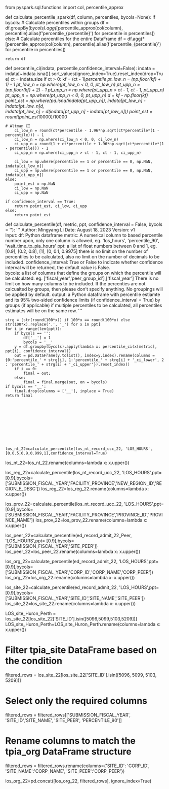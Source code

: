 from pyspark.sql.functions import col, percentile_approx

def calculate_percentile_spark(df, column, percentiles, bycols=None):
    if bycols:
        # Calculate percentiles within groups
        df = df.groupBy(*bycols).agg(*[percentile_approx(col(column), percentile).alias(f'percentile_{percentile}') for percentile in percentiles])
    else:
        # Calculate percentiles for the entire DataFrame
        df = df.agg(*[percentile_approx(col(column), percentile).alias(f'percentile_{percentile}') for percentile in percentiles])

    return df




def percentile_ci(indata, percentile,confidence_interval=False):
    indata = indata[~indata.isna()].sort_values(ignore_index=True).reset_index(drop=True)
    ct = indata.size
    if ct > 0:
        kf = (ct - 1)*percentile 
        pt_low_n = (np.floor(kf) + 1) - 1
        pt_low_n = np.where(pt_low_n < 0, 0, pt_low_n)
        pt_upp_n = (np.floor(kf) + 2) - 1
        pt_upp_n = np.where(pt_upp_n > ct - 1, ct - 1, pt_upp_n)
        pt_upp_n = np.where(pt_upp_n < 0, 0, pt_upp_n)
        d = kf - np.floor(kf)
        point_est = np.where(pd.isna(indata[pt_upp_n]), indata[pt_low_n] - indata[pt_low_n]*d,\
                           indata[pt_low_n] + d*(indata[pt_upp_n] - indata[pt_low_n]))
        point_est = round(point_est*10000)/10000
    
    # Altman CI
        ci_low_n = round(ct*percentile - 1.96*np.sqrt(ct*percentile*(1 - percentile))) - 1
        ci_low_n = np.where(ci_low_n < 0, 0, ci_low_n)
        ci_upp_n = round(1 + ct*percentile + 1.96*np.sqrt(ct*percentile*(1 - percentile))) - 1
        ci_upp_n = np.where(ci_upp_n > ct - 1, ct - 1, ci_upp_n)
            
        ci_low = np.where(percentile == 1 or percentile == 0, np.NaN, indata[ci_low_n])
        ci_upp = np.where(percentile == 1 or percentile == 0, np.NaN, indata[ci_upp_n])
    else:
        point_est = np.NaN
        ci_low = np.NaN
        ci_upp = np.NaN
        
    if confidence_interval == True:
        return point_est, ci_low, ci_upp 
    else:
        return point_est
        
def calculate_percentile(df, metric, ppt, confidence_interval = False, bycols = ''):
    '''
    Author: Mingyang Li
    Date:  August 18, 2023
    Version: v1    
    Input:
          df: Python dataframe
          metric: A numerical column to based percentile number upon, only one column 
              is allowed, eg. 'los_hours', 'percentile_90', 'wait_time_to_pia_hours'
          ppt: a list of float numbers between 0 and 1, 
              eg. [0.9], [0.2, 0.8], [1], [0, 0.1, 0.9975]
              there is no limit on the number of percentiles to be calculated, 
              also no limit on the number of decimals to be included.
          confidence_interval: True or False to indicate whether confidence interval 
              will be returned, the default value is False.    
          bycols: a list of columns that define the groups on which the percentile will
              be calculated. eg. ['fiscal_year','peer_group_id'],['fiscal_year']
              There is no limit on how many columns to be included.
              If the percenties are not calcualted by groups, then please don't specify 
              anything. No groupings will be applied by default. 
    output: 
          a Python dataframe with percentile estiamte and its 95% two-sided confidence 
          limits (if confidence_interval = True) by groups (if applicable)
          if multiple percentiles to be calculated, all percentiles estimates will be 
          on the same row.
    '''  
  
    strg = [str(round(100*x)) if 100*x == round(100*x) else str(100*x).replace('.', '_') for x in ppt]
    for i in range(len(ppt)):
        if bycols == '':
            df['__'] = 1
            bycols = '__'
        y = df.groupby(bycols).apply(lambda x: percentile_ci(x[metric], ppt[i], confidence_interval))
        out = pd.DataFrame(y.tolist(), index=y.index).rename(columns = {0:'percentile_' + strg[i], 1:'percentile_' + strg[i] + '_ci_lower', 2 : 'percentile_' + strg[i] + '_ci_upper'}).reset_index()
        if i == 0:
            final = out;
        else:
            final = final.merge(out, on = bycols)
    if bycols == '__':
        final.drop(columns = ['__'], inplace = True)
    return final











    los_nt_22=calculate_percentile(los_nt_record_ucc_22, 'LOS_HOURS', [0,0.5,0.9,0.999,1],confidence_interval=True)
los_nt_22=los_nt_22.rename(columns=lambda x: x.upper())

los_reg_22=calculate_percentile(los_nt_record_ucc_22, 'LOS_HOURS',ppt= [0.9],bycols=['SUBMISSION_FISCAL_YEAR','FACILITY_PROVINCE','NEW_REGION_ID','REGION_E_DESC'])
los_reg_22=los_reg_22.rename(columns=lambda x: x.upper())

los_prov_22=calculate_percentile(los_nt_record_ucc_22, 'LOS_HOURS',ppt= [0.9],bycols=['SUBMISSION_FISCAL_YEAR','FACILITY_PROVINCE','PROVINCE_ID','PROVINCE_NAME'])
los_prov_22=los_prov_22.rename(columns=lambda x: x.upper())

los_peer_22=calculate_percentile(ed_record_admit_22_Peer, 'LOS_HOURS',ppt= [0.9],bycols=['SUBMISSION_FISCAL_YEAR','SITE_PEER'])
los_peer_22=los_peer_22.rename(columns=lambda x: x.upper())

los_org_22=calculate_percentile(ed_record_admit_22, 'LOS_HOURS',ppt= [0.9],bycols=['SUBMISSION_FISCAL_YEAR','CORP_ID','CORP_NAME','CORP_PEER'])
los_org_22=los_org_22.rename(columns=lambda x: x.upper())

los_site_22=calculate_percentile(ed_record_admit_22, 'LOS_HOURS',ppt= [0.9],bycols=['SUBMISSION_FISCAL_YEAR','SITE_ID','SITE_NAME','SITE_PEER'])
los_site_22=los_site_22.rename(columns=lambda x: x.upper())

LOS_site_Huron_Perth = los_site_22[los_site_22['SITE_ID'].isin([5096,5099,5103,5209])]
LOS_site_Huron_Perth=LOS_site_Huron_Perth.rename(columns=lambda x: x.upper())

# Filter tpia_site DataFrame based on the condition
filtered_rows = los_site_22[los_site_22['SITE_ID'].isin([5096, 5099, 5103, 5209])]

# Select only the required columns
filtered_rows = filtered_rows[['SUBMISSION_FISCAL_YEAR', 'SITE_ID','SITE_NAME', 'SITE_PEER', 'PERCENTILE_90']]

# Rename columns to match the tpia_org DataFrame structure
filtered_rows = filtered_rows.rename(columns={'SITE_ID': 'CORP_ID', 'SITE_NAME':'CORP_NAME', 'SITE_PEER':'CORP_PEER'})

los_org_22=pd.concat([los_org_22, filtered_rows], ignore_index=True)
